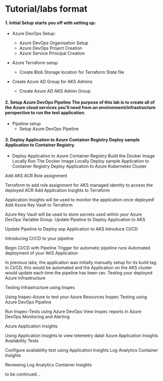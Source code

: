 # Tutorial/labs format


#### 1. Initial Setup starts you off with setting up:
  - Azure DevOps Setup:
    - Azure DevOps Organisation Setup
    - Azure DevOps Project Creation
    - Azure Service Principal Creation
 
  - Azure Terraform setup
    - Create Blob Storage location for Terraform State file
  
  - Create Azure AD Group for AKS Admins
    - Create Azure AD AKS Admin Group


#### 2. Setup Azure DevOps Pipeline The purpose of this lab is to create all of the Azure cloud services you'll need from an environment/infrastructure perspective to run the test application.
  - Pipeline setup
    - Setup Azure DevOps Pipeline


#### 3. Deploy Application to Azure Container Registry Deploy sample Application to Container Registry.
  - Deploy Application to Azure Container Registry
Build the Docker Image Locally
Run The Docker Image Locally
Deploy sample Application to Container Registry
Deploy Application to Azure Kubernetes Cluster

Add AKS ACR Role assignment

Terraform to add role assignment for AKS managed identity to access the deployed ACR
Add Application Insights to Terraform

Application Insights will be used to monitor the application once deployed!
Add Azure Key Vault to Terraform

Azure Key Vault will be used to store secrets used within your Azure DevOps Variable Group.
Update Pipeline to Deploy Application to AKS

Update Pipeline to Deploy asp Application to AKS
Introduce CI/CD

Introducing CI/CD to your pipeline

Begin CI/CD with Pipeline Trigger for automatic pipeline runs
Automated deployment of your AKS Application

In previous labs; the application was initially manually setup for its build tag. In CI/CD, this would be automated and the Application on the AKS cluster would update each time the pipeline has been ran.
Testing your deployed Azure Infrastructure

Testing Infrastructure using Inspec

Using Inspec-Azure to test your Azure Resources
Inspec Testing using Azure DevOps Pipeline

Run Inspec-Tests using Azure DevOps
View Inspec reports in Azure DevOps
Monitoring and Alerting

Azure Application Insights

Using Application Insights to view telemetry data!
Azure Application Insights Availability Tests

Configure availability test using Application Insights
Log Analytics Container Insights

Reviewing Log Analytics Container Insights

to be continued...
